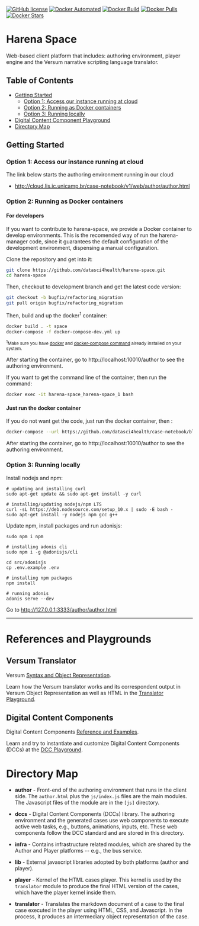[![GitHub license](https://img.shields.io/github/license/Naereen/StrapDown.js.svg)](https://github.com/datasci4health/harena-space/blob/master/LICENSE)
[![Docker Automated](https://img.shields.io/docker/cloud/automated/datasci4health/harena-space.svg?style=flat)](https://cloud.docker.com/u/datasci4health/repository/registry-1.docker.io/datasci4health/harena-space)
[![Docker Build](https://img.shields.io/docker/cloud/build/datasci4health/harena-space.svg?style=flat)](https://cloud.docker.com/u/datasci4health/repository/registry-1.docker.io/datasci4health/harena-space)
[![Docker Pulls](https://img.shields.io/docker/pulls/datasci4health/harena-space.svg?style=flat)](https://cloud.docker.com/u/datasci4health/repository/registry-1.docker.io/datasci4health/harena-space)
[![Docker Stars](https://img.shields.io/docker/stars/datasci4health/harena-space.svg?style=flat)](https://cloud.docker.com/u/datasci4health/repository/registry-1.docker.io/datasci4health/harena-space)

# Harena Space
Web-based client platform that includes: authoring environment, player engine and the Versum narrative scripting language translator.

## Table of Contents 

* [Getting Started](#getting-started)
  * [Option 1: Access our instance running at cloud](#option-1-access-our-instance-running-at-cloud)
  * [Option 2: Running as Docker containers](#option-2-running-as-docker-containers)
  * [Option 3: Running locally](#option-3-running-locally)
* [Digital Content Component Playground](#digital-content-component-playground)
* [Directory Map](#directory-map)

<!-- * [System Requirements](#system-requirements)
  * [For running as Docker containers](#for-running-as-linuxwindows-docker-containers)
  * [For running locally](#for-running-locally)
* [Configuration](#configuration)
  * [Virtualenvs: AdonisJS](#virtualenvs-adonisjs)
  * [Virtualenvs: Database](#virtualenvs-database)
* [Contributing](#contributing)
  * [Project organization](#project-organization)
  * [Branch organization (future CI/CD)](#branch-organization-future-cicd)-->

## Getting Started

### Option 1: Access our instance running at cloud

The link below starts the authoring environment running in our cloud

* http://cloud.lis.ic.unicamp.br/case-notebook/v1/web/author/author.html

### Option 2: Running as Docker containers

#### For developers

If you want to contribute to harena-space, we provide a Docker container to develop environments. 
This is the recomended way of run the harena-manager code, since it guarantees the default configuration of the development environment, dispensing a manual configuration.

Clone the repository and get into it:

```bash
git clone https://github.com/datasci4health/harena-space.git
cd harena-space
```

Then, checkout to development branch and get the latest code version:

```bash
git checkout -b bugfix/refactoring_migration
git pull origin bugfix/refactoring_migration
```

Then, build and up the docker<sup>1</sup> container:

```bash
docker build . -t space
docker-compose -f docker-compose-dev.yml up
```
<sub><sup>1</sup>Make sure you have [docker](https://docs.docker.com/install/) and [docker-compose command](https://docs.docker.com/compose/install/) already installed on your system.</sub>

After starting the container, go to http://localhost:10010/author to see the authoring environment.

If you want to get the command line of the container, then run the command:

```bash
docker exec -it harena-space_harena-space_1 bash
```

#### Just run the docker container

If you do not want get the code, just run the docker container, then :

```bash
docker-compose --url https://github.com/datasci4health/case-notebook/blob/master/docker-compose-dev.yml up
```

After starting the container, go to http://localhost:10010/author to see the authoring environment.

### Option 3: Running locally
Install nodejs and npm:
```
# updating and installing curl
sudo apt-get update && sudo apt-get install -y curl 

# installing/updating nodejs/npm LTS
curl -sL https://deb.nodesource.com/setup_10.x | sudo -E bash -
sudo apt-get install -y nodejs npm gcc g++
```

Update npm, install packages and run adonisjs:

```
sudo npm i npm

# installing adonis cli
sudo npm i -g @adonisjs/cli

cd src/adonisjs 
cp .env.example .env

# installing npm packages
npm install

# running adonis
adonis serve --dev

```
Go to http://127.0.0.1:3333/author/author.html


---

# References and Playgrounds

## Versum Translator

Versum [Syntax  and Object Representation](https://github.com/datasci4health/harena-docs/blob/master/versum/syntax.md).

Learn how the Versum translator works and its correspondent output in  Versum Object Representation as well as HTML in the [Translator Playground](https://ds4h.org/harena-space/src/adonisjs/public/translator/playground/).

## Digital Content Components

Digital Content Components [Reference and Examples](http://datasci4health.github.io/harena-space/src/adonisjs/public/dccs/).

Learn and try to instantiate and customize Digital Content Components (DCCs) at the [DCC Playground](http://datasci4health.github.io/harena-space/src/adonisjs/public/dccs/playground/).


# Directory Map

* **author** - Front-end of the authoring environment that runs in the client side. The `author.html` plus the `js/index.js` files are the main modules. The Javascript files of the module are in the `[js]` directory.

* **dccs** - Digital Content Components (DCCs) library. The authoring environment and the generated cases use web components to execute active web tasks, e.g., buttons, animations, inputs, etc. These web components follow the DCC standard and are stored in this directory.

* **infra** - Contains infrastructure related modules, which are shared by the Author and Player platforms -- e.g., the bus service.

* **lib** - External javascript libraries adopted by both platforms (author and player).

* **player** - Kernel of the HTML cases player. This kernel is used by the `translator` module to produce the final HTML version of the cases, which have the player kernel inside them.

* **translator** - Translates the markdown document of a case to the final case executed in the player using HTML, CSS, and Javascript. In the process, it produces an intermediary object representation of the case.
